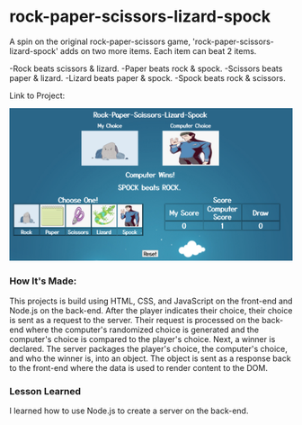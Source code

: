 # rock-paper-scissors-lizard-spock

A spin on the original rock-paper-scissors game, 'rock-paper-scissors-lizard-spock' adds on two more items. Each item can beat 2 items. 

-Rock beats scissors & lizard.
-Paper beats rock & spock.
-Scissors beats paper & lizard.
-Lizard beats paper & spock.
-Spock beats rock & scissors.


Link to Project: 

![Project Image](/pic/game.png)


### How It's Made:

This projects is build using HTML, CSS, and JavaScript on the front-end and Node.js on the back-end. After the player indicates their choice, their choice is sent as a request to the server. Their request is processed on the back-end where the computer's randomized choice is generated and the computer's choice is compared to the player's choice. Next, a winner is declared. The server packages the player's choice, the computer's choice, and who the winner is, into an object. The object is sent as a response back to the front-end where the data is used to render content to the DOM.


### Lesson Learned

I learned how to use Node.js to create a server on the back-end. 
 

###